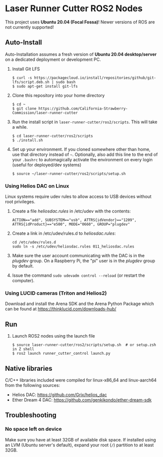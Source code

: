# Laser Runner Cutter ROS2 Nodes

This project uses **Ubuntu 20.04 (Focal Fossa)**! Newer versions of ROS are not currently supported!

## Auto-Install

Auto-Installation assumes a fresh version of **Ubuntu 20.04 desktop/server** on a dedicated deployment or development PC.

1.  Install Git LFS

        $ curl -s https://packagecloud.io/install/repositories/github/git-lfs/script.deb.sh | sudo bash
        $ sudo apt-get install git-lfs

1.  Clone this repository into your home directory

        $ cd ~
        $ git clone https://github.com/California-Strawberry-Commission/laser-runner-cutter

1.  Run the install script in `laser-runner-cutter/ros2/scripts`. This will take a while.

        $ cd laser-runner-cutter/ros2/scripts
        $ ./install.sh

1.  Set up your environment. If you cloned somewhere other than home, use that directory instead of `~`. Optionally, also add this line to the end of your `.bashrc` to automagically activate the environment on every login (useful for deployed/dev systems)

        $ source ~/laser-runner-cutter/ros2/scripts/setup.sh

### Using Helios DAC on Linux

Linux systems require udev rules to allow access to USB devices without root privileges.

1.  Create a file _heliosdac.rules_ in /etc/udev with the contents:

        ACTION=="add", SUBSYSTEM=="usb", ATTRS{idVendor}=="1209", ATTRS{idProduct}=="e500", MODE="0660", GROUP="plugdev"

1.  Create a link in /etc/udev/rules.d to _heliosdac.rules_:

        cd /etc/udev/rules.d
        sudo ln -s /etc/udev/heliosdac.rules 011_heliosdac.rules

1.  Make sure the user account communicating with the DAC is in the _plugdev_ group. On a Raspberry Pi, the "pi" user is in the _plugdev_ group by default.

1.  Issue the command `sudo udevadm control --reload` (or restart the computer).

### Using LUCID cameras (Triton and Helios2)

Download and install the Arena SDK and the Arena Python Package which can be found at https://thinklucid.com/downloads-hub/

## Run

1.  Launch ROS2 nodes using the launch file

        $ source laser-runner-cutter/ros2/scripts/setup.sh  # or setup.zsh in Z shell
        $ ros2 launch runner_cutter_control launch.py

## Native libraries

C/C++ libraries included were compiled for linux-x86_64 and linux-aarch64 from the following sources:

- Helios DAC: https://github.com/Grix/helios_dac
- Ether Dream 4 DAC: https://github.com/genkikondo/ether-dream-sdk

## Troubleshooting

### No space left on device

Make sure you have at least 32GB of available disk space. If installed using an LVM (Ubuntu server's default), expand your root (`/`) partition to at least 32GB.
